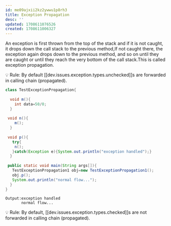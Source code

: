 ```yaml
---
id: me09ajxii2kz2ywwu1p8rh3
title: Exception Propagation
desc: ''
updated: 1708611076526
created: 1708611006327
---
```



An exception is first thrown from the top of the stack and if it is not caught, it drops down the call stack to the previous method,If not caught there, the exception again drops down to the previous method, and so on until they are caught or until they reach the very bottom of the call stack.This is called exception propagation.

💡 Rule: By default [[dev.issues.exception.types.unchecked]]s are forwarded in calling chain (propagated).

```java
class TestExceptionPropagation{  
 
  void m(){  
    int data=50/0;  
  }  
  
 void n(){  
    m();  
  }  
  
 void p(){  
   try{  
    n();  
   }catch(Exception e){System.out.println("exception handled");}  
  }  
  
 public static void main(String args[]){  
   TestExceptionPropagation1 obj=new TestExceptionPropagation1();  
   obj.p();  
   System.out.println("normal flow...");  
  }  
}
```

```console
Output:exception handled
       normal flow...
```

💡 Rule: By default, [[dev.issues.exception.types.checked]]s are not forwarded in calling chain (propagated).
